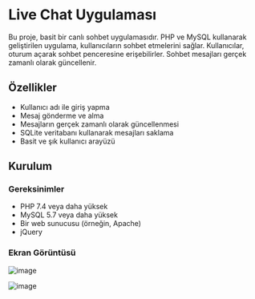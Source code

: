 # Live Chat Uygulaması

Bu proje, basit bir canlı sohbet uygulamasıdır. PHP ve MySQL kullanarak geliştirilen uygulama, kullanıcıların sohbet etmelerini sağlar. Kullanıcılar, oturum açarak sohbet penceresine erişebilirler. Sohbet mesajları gerçek zamanlı olarak güncellenir.

## Özellikler

- Kullanıcı adı ile giriş yapma
- Mesaj gönderme ve alma
- Mesajların gerçek zamanlı olarak güncellenmesi
- SQLite veritabanı kullanarak mesajları saklama
- Basit ve şık kullanıcı arayüzü

## Kurulum

### Gereksinimler

- PHP 7.4 veya daha yüksek
- MySQL 5.7 veya daha yüksek
- Bir web sunucusu (örneğin, Apache)
- jQuery

### Ekran Görüntüsü

![image](https://github.com/user-attachments/assets/94717746-2ff8-4f58-b8e8-fe6e0e6465b2)

![image](https://github.com/user-attachments/assets/45b06327-2371-4bd6-8cfd-7cbd34f271e9)

